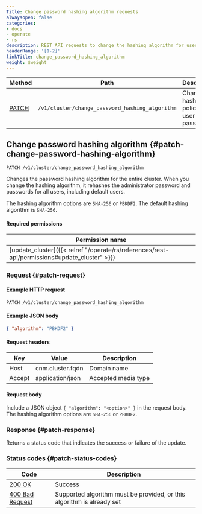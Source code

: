 ```yaml
---
Title: Change password hashing algorithm requests
alwaysopen: false
categories:
- docs
- operate
- rs
description: REST API requests to change the hashing algorithm for user passwords.
headerRange: '[1-2]'
linkTitle: change_password_hashing_algorithm
weight: $weight
---
```


| Method | Path | Description |
|--------|------|-------------|
| [PATCH](#patch-change-password-hashing-algorithm) | `/v1/cluster/change_password_hashing_algorithm` | Change the hashing policy for user passwords |

## Change password hashing algorithm {#patch-change-password-hashing-algorithm}

	PATCH /v1/cluster/change_password_hashing_algorithm

Changes the password hashing algorithm for the entire cluster. When you change the hashing algorithm, it rehashes the administrator password and passwords for all users, including default users.

The hashing algorithm options are `SHA-256` or `PBKDF2`. The default hashing algorithm is `SHA-256`.

#### Required permissions

| Permission name |
|-----------------|
| [update_cluster]({{< relref "/operate/rs/references/rest-api/permissions#update_cluster" >}}) |

### Request {#patch-request} 

#### Example HTTP request

	PATCH /v1/cluster/change_password_hashing_algorithm

#### Example JSON body

```json
{ "algorithm": "PBKDF2" }
```

#### Request headers

| Key | Value | Description |
|-----|-------|-------------|
| Host | cnm.cluster.fqdn | Domain name |
| Accept | application/json | Accepted media type |

#### Request body

Include a JSON object `{ "algorithm": "<option>" }` in the request body. The hashing algorithm options are `SHA-256` or `PBKDF2`.

### Response {#patch-response} 

Returns a status code that indicates the success or failure of the update.

### Status codes {#patch-status-codes} 

| Code | Description |
|------|-------------|
| [200 OK](https://www.rfc-editor.org/rfc/rfc9110.html#name-200-ok) | Success |
| [400 Bad Request](https://www.rfc-editor.org/rfc/rfc9110.html#name-400-bad-request) | Supported algorithm must be provided, or this algorithm is already set |
